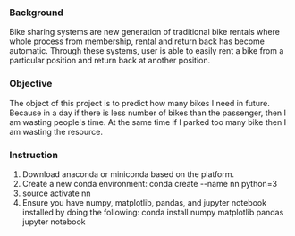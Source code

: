 
### Background
Bike sharing systems are new generation of traditional bike rentals where whole process from membership, rental and return 
back has become automatic. Through these systems, user is able to easily rent a bike from a particular position and return 
back at another position. 

### Objective
The object of this project is to predict how many bikes I need in future. Because in a day if there is less number of bikes than the passenger, then I am wasting people's time. At the same time if I parked too many bike then I am wasting the resource.

### Instruction
1. Download anaconda or miniconda based on the platform.
2. Create a new conda environment: conda create --name nn python=3
3. source activate nn
4. Ensure you have numpy, matplotlib, pandas, and jupyter notebook installed by doing the following:
conda install numpy matplotlib pandas jupyter notebook


